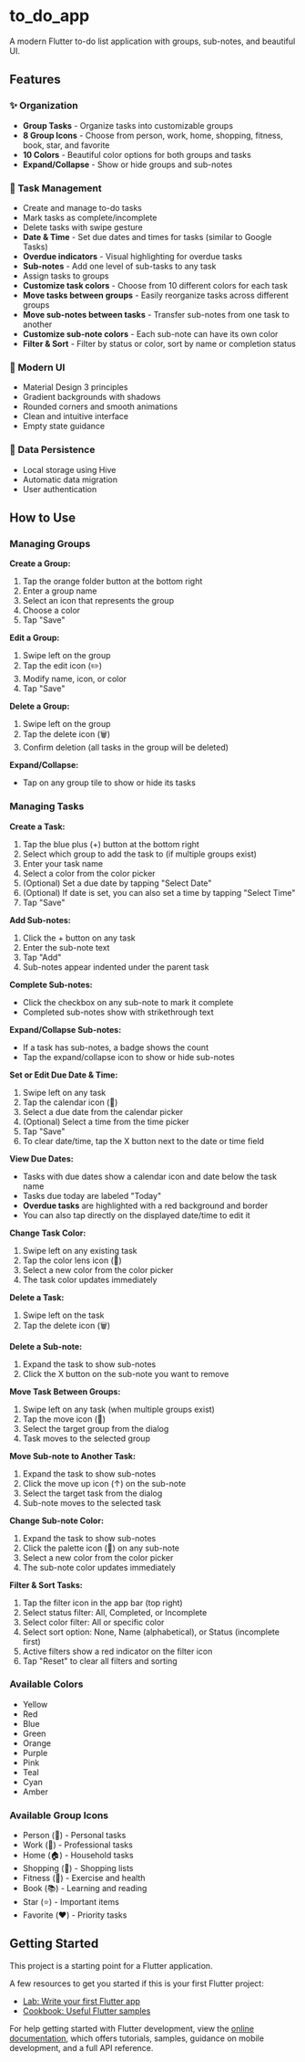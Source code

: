 # to_do_app

A modern Flutter to-do list application with groups, sub-notes, and beautiful UI.

## Features

### ✨ Organization
- **Group Tasks** - Organize tasks into customizable groups
- **8 Group Icons** - Choose from person, work, home, shopping, fitness, book, star, and favorite
- **10 Colors** - Beautiful color options for both groups and tasks
- **Expand/Collapse** - Show or hide groups and sub-notes

### 📝 Task Management
- Create and manage to-do tasks
- Mark tasks as complete/incomplete
- Delete tasks with swipe gesture
- **Date & Time** - Set due dates and times for tasks (similar to Google Tasks)
- **Overdue indicators** - Visual highlighting for overdue tasks
- **Sub-notes** - Add one level of sub-tasks to any task
- Assign tasks to groups
- **Customize task colors** - Choose from 10 different colors for each task
- **Move tasks between groups** - Easily reorganize tasks across different groups
- **Move sub-notes between tasks** - Transfer sub-notes from one task to another
- **Customize sub-note colors** - Each sub-note can have its own color
- **Filter & Sort** - Filter by status or color, sort by name or completion status

### 🎨 Modern UI
- Material Design 3 principles
- Gradient backgrounds with shadows
- Rounded corners and smooth animations
- Clean and intuitive interface
- Empty state guidance

### 💾 Data Persistence
- Local storage using Hive
- Automatic data migration
- User authentication

## How to Use

### Managing Groups
**Create a Group:**
1. Tap the orange folder button at the bottom right
2. Enter a group name
3. Select an icon that represents the group
4. Choose a color
5. Tap "Save"

**Edit a Group:**
1. Swipe left on the group
2. Tap the edit icon (✏️)
3. Modify name, icon, or color
4. Tap "Save"

**Delete a Group:**
1. Swipe left on the group
2. Tap the delete icon (🗑️)
3. Confirm deletion (all tasks in the group will be deleted)

**Expand/Collapse:**
- Tap on any group tile to show or hide its tasks

### Managing Tasks
**Create a Task:**
1. Tap the blue plus (+) button at the bottom right
2. Select which group to add the task to (if multiple groups exist)
3. Enter your task name
4. Select a color from the color picker
5. (Optional) Set a due date by tapping "Select Date"
6. (Optional) If date is set, you can also set a time by tapping "Select Time"
7. Tap "Save"

**Add Sub-notes:**
1. Click the + button on any task
2. Enter the sub-note text
3. Tap "Add"
4. Sub-notes appear indented under the parent task

**Complete Sub-notes:**
- Click the checkbox on any sub-note to mark it complete
- Completed sub-notes show with strikethrough text

**Expand/Collapse Sub-notes:**
- If a task has sub-notes, a badge shows the count
- Tap the expand/collapse icon to show or hide sub-notes

**Set or Edit Due Date & Time:**
1. Swipe left on any task
2. Tap the calendar icon (📅)
3. Select a due date from the calendar picker
4. (Optional) Select a time from the time picker
5. Tap "Save"
6. To clear date/time, tap the X button next to the date or time field

**View Due Dates:**
- Tasks with due dates show a calendar icon and date below the task name
- Tasks due today are labeled "Today"
- **Overdue tasks** are highlighted with a red background and border
- You can also tap directly on the displayed date/time to edit it

**Change Task Color:**
1. Swipe left on any existing task
2. Tap the color lens icon (🎨)
3. Select a new color from the color picker
4. The task color updates immediately

**Delete a Task:**
1. Swipe left on the task
2. Tap the delete icon (🗑️)

**Delete a Sub-note:**
1. Expand the task to show sub-notes
2. Click the X button on the sub-note you want to remove

**Move Task Between Groups:**
1. Swipe left on any task (when multiple groups exist)
2. Tap the move icon (📁)
3. Select the target group from the dialog
4. Task moves to the selected group

**Move Sub-note to Another Task:**
1. Expand the task to show sub-notes
2. Click the move up icon (↑) on the sub-note
3. Select the target task from the dialog
4. Sub-note moves to the selected task

**Change Sub-note Color:**
1. Expand the task to show sub-notes
2. Click the palette icon (🎨) on any sub-note
3. Select a new color from the color picker
4. The sub-note color updates immediately

**Filter & Sort Tasks:**
1. Tap the filter icon in the app bar (top right)
2. Select status filter: All, Completed, or Incomplete
3. Select color filter: All or specific color
4. Select sort option: None, Name (alphabetical), or Status (incomplete first)
5. Active filters show a red indicator on the filter icon
6. Tap "Reset" to clear all filters and sorting

### Available Colors
- Yellow
- Red
- Blue
- Green
- Orange
- Purple
- Pink
- Teal
- Cyan
- Amber

### Available Group Icons
- Person (👤) - Personal tasks
- Work (💼) - Professional tasks
- Home (🏠) - Household tasks
- Shopping (🛒) - Shopping lists
- Fitness (💪) - Exercise and health
- Book (📚) - Learning and reading
- Star (⭐) - Important items
- Favorite (❤️) - Priority tasks

## Getting Started

This project is a starting point for a Flutter application.

A few resources to get you started if this is your first Flutter project:

- [Lab: Write your first Flutter app](https://docs.flutter.dev/get-started/codelab)
- [Cookbook: Useful Flutter samples](https://docs.flutter.dev/cookbook)

For help getting started with Flutter development, view the
[online documentation](https://docs.flutter.dev/), which offers tutorials,
samples, guidance on mobile development, and a full API reference.

